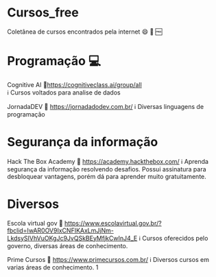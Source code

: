 # Cursos_free
Coletânea de cursos encontrados pela internet :smile: :book: :free: 


# Programação :computer:

Cognitive AI
:link:https://cognitiveclass.ai/group/all  
:information_source:	Cursos voltados para analise de dados

JornadaDEV
:link: https://jornadadodev.com.br/
:information_source: Diversas linguagens de programação

# Segurança da informação
Hack The Box Academy
:link: https://academy.hackthebox.com/
:information_source: Aprenda segurança da informação resolvendo desafios. Possui assinatura para desbloquear vantagens, porém dá para aprender muito gratuitamente.


# Diversos

Escola virtual gov
:link: https://www.escolavirtual.gov.br/?fbclid=IwAR0OV9IxCNFIKAxLmJjNm-LkdsySIVhVuOKgJc9JvQSkBEyMfjkCwInJ4_E
:information_source: Cursos oferecidos pelo governo, diversas áreas de conhecimento.

Prime Cursos 
:link: https://www.primecursos.com.br/
:information_source: Diversos cursos em varias áreas de conhecimento.
1
